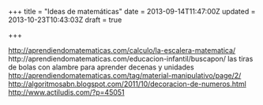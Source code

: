 +++
title = "Ideas de matemáticas"
date = 2013-09-14T11:47:00Z
updated = 2013-10-23T10:43:03Z
draft = true

+++

<div dir="ltr" style="text-align: left;" trbidi="on"><a href="http://aprendiendomatematicas.com/calculo/la-escalera-matematica/">http://aprendiendomatematicas.com/calculo/la-escalera-matematica/</a><br />http://aprendiendomatematicas.com/educacion-infantil/buscapon/  las tiras de bolas con alambre para aprender decenas y unidades<br /><a href="http://aprendiendomatematicas.com/tag/material-manipulativo/page/2/">http://aprendiendomatematicas.com/tag/material-manipulativo/page/2/</a><br /><a href="http://algoritmosabn.blogspot.com/2011/10/decoracion-de-numeros.html">http://algoritmosabn.blogspot.com/2011/10/decoracion-de-numeros.html</a><br /><a href="http://www.actiludis.com/?p=45051">http://www.actiludis.com/?p=45051</a></div>
